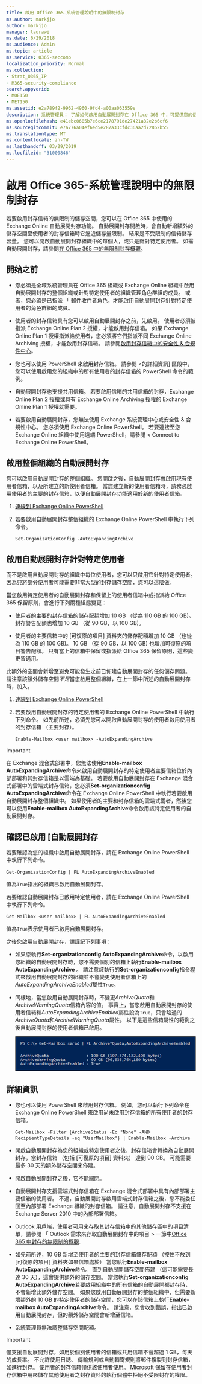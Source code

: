 ```yaml
---
title: 啟用 Office 365-系統管理說明中的無限制封存
ms.author: markjjo
author: markjjo
manager: laurawi
ms.date: 6/29/2018
ms.audience: Admin
ms.topic: article
ms.service: O365-seccomp
localization_priority: Normal
ms.collection:
- Strat_O365_IP
- M365-security-compliance
search.appverid:
- MOE150
- MET150
ms.assetid: e2a789f2-9962-4960-9fd4-a00aa063559e
description: 系統管理員： 了解如何啟用自動展開封存在 Office 365 中，可提供您的使用者與不受限制的儲存區，讓其 Exchange Online 信箱。 您可以啟用自動展開封存的整個組織或只是針對特定使用者。
ms.openlocfilehash: e41ebc0605b7e6ce2178791de27421a82e2b6cf6
ms.sourcegitcommit: e7a776a04ef6ed5e287a33cfdc36aa2d72862b55
ms.translationtype: MT
ms.contentlocale: zh-TW
ms.lasthandoff: 03/29/2019
ms.locfileid: "31000846"
---
```

# <a name="enable-unlimited-archiving-in-office-365---admin-help"></a>啟用 Office 365-系統管理說明中的無限制封存

若要啟用封存信箱的無限制的儲存空間，您可以在 Office 365 中使用的 Exchange Online 自動展開封存功能。 自動展開封存開啟時，會自動新增額外的儲存空間至使用者的封存信箱時它逼近儲存量限制。 結果是不受限制的信箱儲存容量。 您可以開啟自動展開封存組織中的每個人，或只是針對特定使用者。 如需自動展開封存，請參閱[在 Office 365 中的無限制封存概觀](unlimited-archiving.md)。

## <a name="before-you-begin"></a>開始之前

- 您必須是全域系統管理員在 Office 365 組織或 Exchange Online 組織中啟用自動展開封存的整個組織或針對特定使用者的組織管理角色群組的成員。 或者，您必須是已指派 「 郵件收件者角色，才能啟用自動展開封存針對特定使用者的角色群組的成員。
    
- 使用者的封存信箱具有您可以啟用自動展開封存之前，先啟用。 使用者必須被指派 Exchange Online Plan 2 授權，才能啟用封存信箱。 如果 Exchange Online Plan 1 授權指派給使用者，您必須將它們指派不同 Exchange Online Archiving 授權，才能啟用封存信箱。 請參閱[啟用封存信箱中的安全性 & 合規性中心](enable-archive-mailboxes.md)。
    
- 您也可以使用 PowerShell 來啟用封存信箱。 請參閱 <<c0>的詳細資訊] 區段中，您可以使用啟用您的組織中的所有使用者的封存信箱的 PowerShell 命令的範例。 
    
- 自動展開封存也支援共用信箱。 若要啟用信箱的共用信箱的封存，Exchange Online Plan 2 授權或具有 Exchange Online Archiving 授權的 Exchange Online Plan 1 授權就需要。
    
- 若要啟用自動展開封存，您無法使用 Exchange 系統管理中心或安全性 & 合規性中心。 您必須使用 Exchange Online PowerShell。 若要連接至您 Exchange Online 組織中使用遠端 PowerShell，請參閱 < <b0>Connect to Exchange Online PowerShell</b0>。
    
  
## <a name="enable-auto-expanding-archiving-for-your-entire-organization"></a>啟用整個組織的自動展開封存

您可以啟用自動展開封存的整個組織。 您開啟之後，自動展開封存會啟用現有使用者信箱，以及所建立的新使用者信箱。 當您建立新的使用者信箱時，請務必啟用使用者的主要的封存信箱，以便自動展開封存功能適用於新的使用者信箱。
  
1. [連線到 Exchange Online PowerShell](https://go.microsoft.com/fwlink/p/?linkid=396554)
    
2. 若要啟用自動展開封存整個組織的 Exchange Online PowerShell 中執行下列命令。

    ```
    Set-OrganizationConfig -AutoExpandingArchive
    ```
  
## <a name="enable-auto-expanding-archiving-for-specific-users"></a>啟用自動展開封存針對特定使用者

而不是啟用自動展開封存的組織中每位使用者，您可以只啟用它針對特定使用者。 因為只將部分使用者可能需要非常大型的封存儲存空間，您可以這麼做。
  
當您啟用特定使用者的自動展開封存和保留上的使用者信箱中或指派給 Office 365 保留原則，會進行下列兩種組態變更：
  
- 使用者的主要的封存信箱的儲存配額增加 10 GB （從為 110 GB 的 100 GB)。 封存警告配額也增加 10 GB （從 90 GB，以 100 GB)。
    
- 使用者的主要信箱中的 [可復原的項目] 資料夾的儲存配額增加 10 GB （也從為 110 GB 的 100 GB)。 10 GB （從 90 GB，以 100 GB) 也增加可復原的項目警告配額。 只有當上的信箱中保留或指派給 Office 365 保留原則，這些變更皆適用。
    
此額外的空間會新增至避免可能發生之前已佈建自動展開封存的任何儲存問題。 請注意該額外儲存空間*不是*當您啟用整個組織，在上一節中所述的自動展開封存時，加入。 
  
1. [連線到 Exchange Online PowerShell](https://go.microsoft.com/fwlink/p/?linkid=396554)
    
2. 若要啟用自動展開封存的特定使用者的 Exchange Online PowerShell 中執行下列命令。 如先前所述，必須先您可以開啟自動展開封存的使用者啟用使用者的封存信箱 （主要封存）。
    
    ```
    Enable-Mailbox <user mailbox> -AutoExpandingArchive
    ```


> [!IMPORTANT]
> 在 Exchange 混合式部署中，您無法使用**Enable-mailbox AutoExpandingArchive**命令來啟用自動展開封存的特定使用者主要信箱位於內部部署和其封存信箱是以雲端為基礎。 若要啟用自動展開封存在 Exchange 混合式部署中的雲端式封存信箱，您必須**Set-organizationconfig AutoExpandingArchive**命令在 Exchange Online PowerShell 中執行若要啟用自動展開封存整個組織中。 如果使用者的主要和封存信箱的雲端式兩者，然後您可以使用**Enable-mailbox AutoExpandingArchive**命令啟用該特定使用者的自動展開封存。 
  
## <a name="verify-that-auto-expanding-archiving-is-enabled"></a>確認已啟用 [自動展開封存

若要確認為您的組織中啟用自動展開封存，請在 Exchange Online PowerShell 中執行下列命令。

```
Get-OrganizationConfig | FL AutoExpandingArchiveEnabled
```

值為`True`指出的組織已啟用自動展開封存。 
  
若要確認自動展開封存已啟用特定使用者，請在 Exchange Online PowerShell 中執行下列命令。
  
```
Get-Mailbox <user mailbox> | FL AutoExpandingArchiveEnabled
```
值為`True`表示使用者已啟用自動展開封存。 
  
之後您啟用自動展開封存，請謹記下列事項：
  
- 如果您執行**Set-organizationconfig AutoExpandingArchive**命令，以啟用您組織的自動展開封存時，您不需要個別的信箱上執行**Enable-mailbox AutoExpandingArchive** 。 請注意該執行的**Set-organizationconfig**指令程式來啟用自動展開封存的組織並不會變更使用者信箱上的*AutoExpandingArchiveEnabled*屬性`True`。
    
- 同樣地，當您啟用自動展開封存時，不變更*ArchiveQuota*和*ArchiveWarningQuota*信箱內容的值。 事實上，當您啟用自動展開封存的使用者信箱和*AutoExpandingArchiveEnabled*屬性設為`True`，只會略過的*ArchiveQuota*和*ArchiveWarningQuota*屬性。 以下是這些信箱屬性的範例之後自動展開封存的使用者信箱已啟用。 
    
    ![啟用自動展開封存後，會略過 ArchiveQuota 和 ArchiveWarningQuota 屬性](media/6a1c1b69-5c4c-4267-aac8-53577667f03e.png)

  
## <a name="more-information"></a>詳細資訊

- 您也可以使用 PowerShell 來啟用封存信箱。 例如，您可以執行下列命令在 Exchange Online PowerShell 來啟用尚未啟用封存信箱的所有使用者的封存信箱。

    ```
    Get-Mailbox -Filter {ArchiveStatus -Eq "None" -AND RecipientTypeDetails -eq "UserMailbox"} | Enable-Mailbox -Archive
    ```

- 開啟自動展開封存為您的組織或特定使用者之後，封存信箱會轉換為自動展開封存，當封存信箱 （包括 [可復原的項目] 資料夾） 達到 90 GB。 可能需要最多 30 天的額外儲存空間來佈建。
    
- 開啟自動展開封存之後，它不能關閉。
    
- 自動展開封存支援雲端式封存信箱在 Exchange 混合式部署中具有內部部署主要信箱的使用者。 不過，自動展開封存啟用雲端式封存信箱之後，您不能委任回至內部部署 Exchange 組織的封存信箱。 請注意，自動展開封存不支援在 Exchange Server 2010 中的內部部署信箱。
    
- Outlook 用戶端，使用者可用來存取其封存信箱中的其他儲存區中的項目清單，請參閱 「 Outlook 需求來存取自動展開封存中的項目 > 一節中[Office 365 中封存的無限制的概觀](unlimited-archiving.md#outlook-requirements-for-accessing-items-in-an-auto-expanded-archive).
    
- 如先前所述，10 GB 新增至使用者的主要的封存信箱儲存配額 （按住不放到 [可復原的項目] 資料夾如果信箱處於） 當您執行**Enable-mailbox AutoExpandingArchive**命令。 直到自動展開儲存空間佈建 （這可能需要長達 30 天），這會提供額外的儲存空間。 當您執行**Set-organizationconfig AutoExpandingArchive**若要啟用組織中的所有信箱的自動展開都封存時，不會新增此額外儲存空間。 如果您啟用自動展開封存的整個組織中，但需要新增額外的 10 GB 的特定使用者的儲存空間，您可以在該信箱上執行**Enable-mailbox AutoExpandingArchive**命令。 請注意，您會收到錯誤，指出已啟用自動展開封存，但的額外儲存空間會新增至信箱。 

- 系統管理員無法調整儲存空間配額。

> [!IMPORTANT]
> 僅支援自動展開封存，如用於個別使用者的信箱或共用信箱不會超過 1 GB，每天的成長率。 不允許使用日誌、 傳輸規則或自動轉寄規則將郵件複製到封存信箱，如進行封存。 使用者的封存信箱僅供該使用者使用。 Microsoft 保留在使用者封存信箱中用來儲存其他使用者之封存資料的執行個體中拒絕不受限封存的權限。
